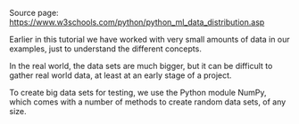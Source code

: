 Source page: https://www.w3schools.com/python/python_ml_data_distribution.asp

Earlier in this tutorial we have worked with very small amounts of data in our examples, just to understand the different concepts.

In the real world, the data sets are much bigger, but it can be difficult to gather real world data, at least at an early stage of a project.

To create big data sets for testing, we use the Python module NumPy, which comes with a number of methods to create random data sets, of any size.